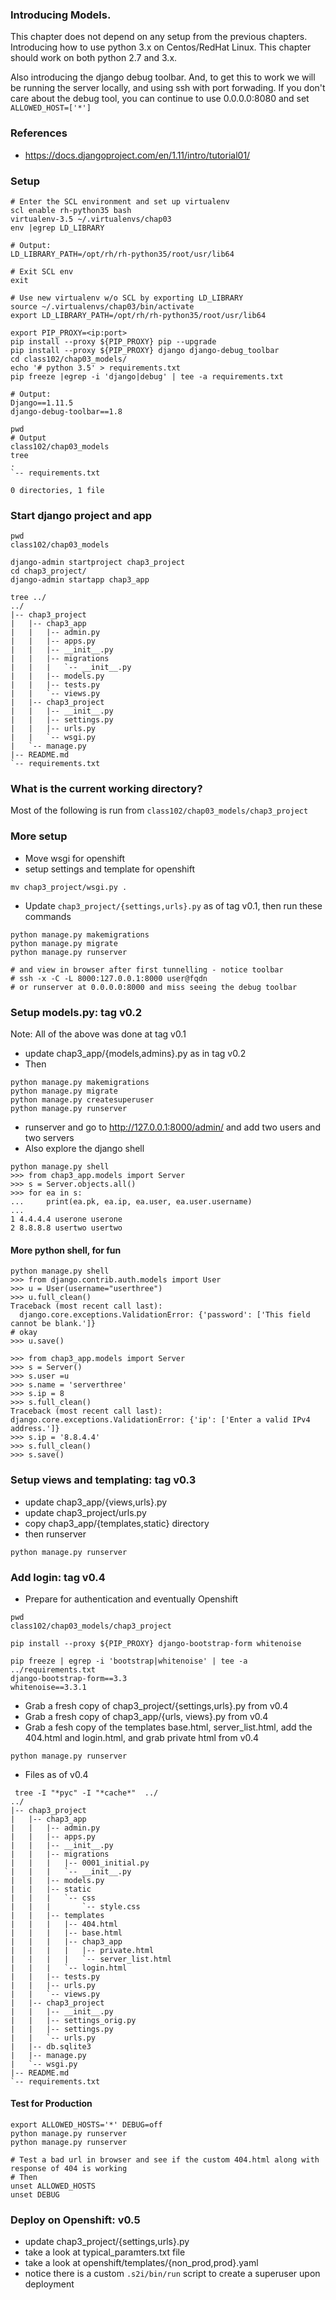 ### Introducing Models.

This chapter does not depend on any setup from the previous chapters.
Introducing how to use python 3.x on Centos/RedHat Linux. This chapter
should work on both python 2.7 and 3.x.

Also introducing the django debug toolbar.  And, to get this to work we will be
running the server locally, and using ssh with port forwading.  If you don't care
about the debug tool, you can continue to use 0.0.0.0:8080 and set `ALLOWED_HOST=['*']`

### References
* https://docs.djangoproject.com/en/1.11/intro/tutorial01/

### Setup

```
# Enter the SCL environment and set up virtualenv
scl enable rh-python35 bash
virtualenv-3.5 ~/.virtualenvs/chap03
env |egrep LD_LIBRARY

# Output:
LD_LIBRARY_PATH=/opt/rh/rh-python35/root/usr/lib64

# Exit SCL env
exit

# Use new virtualenv w/o SCL by exporting LD_LIBRARY
source ~/.virtualenvs/chap03/bin/activate
export LD_LIBRARY_PATH=/opt/rh/rh-python35/root/usr/lib64

export PIP_PROXY=<ip:port>
pip install --proxy ${PIP_PROXY} pip --upgrade
pip install --proxy ${PIP_PROXY} django django-debug_toolbar
cd class102/chap03_models/
echo '# python 3.5' > requirements.txt
pip freeze |egrep -i 'django|debug' | tee -a requirements.txt

# Output:
Django==1.11.5
django-debug-toolbar==1.8

pwd
# Output
class102/chap03_models
tree
.
`-- requirements.txt

0 directories, 1 file
```

### Start django project and app
```
pwd
class102/chap03_models

django-admin startproject chap3_project
cd chap3_project/
django-admin startapp chap3_app

tree ../
../
|-- chap3_project
|   |-- chap3_app
|   |   |-- admin.py
|   |   |-- apps.py
|   |   |-- __init__.py
|   |   |-- migrations
|   |   |   `-- __init__.py
|   |   |-- models.py
|   |   |-- tests.py
|   |   `-- views.py
|   |-- chap3_project
|   |   |-- __init__.py
|   |   |-- settings.py
|   |   |-- urls.py
|   |   `-- wsgi.py
|   `-- manage.py
|-- README.md
`-- requirements.txt
```


### What is the current working directory?
Most of the following is run from `class102/chap03_models/chap3_project`

### More setup
* Move wsgi for openshift
* setup settings and template for openshift

```
mv chap3_project/wsgi.py .
```

* Update `chap3_project/{settings,urls}.py` as of tag v0.1, then run these commands

```
python manage.py makemigrations
python manage.py migrate
python manage.py runserver

# and view in browser after first tunnelling - notice toolbar
# ssh -x -C -L 8000:127.0.0.1:8000 user@fqdn
# or runserver at 0.0.0.0:8000 and miss seeing the debug toolbar
```

### Setup models.py: tag v0.2
Note: All of the above was done at tag v0.1

* update chap3_app/{models,admins}.py as in tag v0.2
* Then
```
python manage.py makemigrations
python manage.py migrate
python manage.py createsuperuser
python manage.py runserver
```

* runserver and go to http://127.0.0.1:8000/admin/ and add two users and two servers
* Also explore the django shell

```
python manage.py shell
>>> from chap3_app.models import Server
>>> s = Server.objects.all()
>>> for ea in s:
...     print(ea.pk, ea.ip, ea.user, ea.user.username)
...
1 4.4.4.4 userone userone
2 8.8.8.8 usertwo usertwo
```

#### More python shell, for fun
```
python manage.py shell
>>> from django.contrib.auth.models import User
>>> u = User(username="userthree")
>>> u.full_clean()
Traceback (most recent call last):
  django.core.exceptions.ValidationError: {'password': ['This field cannot be blank.']}
# okay
>>> u.save()

>>> from chap3_app.models import Server
>>> s = Server()
>>> s.user =u
>>> s.name = 'serverthree'
>>> s.ip = 8
>>> s.full_clean()
Traceback (most recent call last):
django.core.exceptions.ValidationError: {'ip': ['Enter a valid IPv4 address.']}
>>> s.ip = '8.8.4.4'
>>> s.full_clean()
>>> s.save()
```

### Setup views and templating: tag v0.3
* update chap3_app/{views,urls}.py
* update chap3_project/urls.py
* copy chap3_app/{templates,static} directory
* then runserver

```
python manage.py runserver
```

### Add login: tag v0.4

* Prepare for authentication and eventually Openshift
```
pwd
class102/chap03_models/chap3_project

pip install --proxy ${PIP_PROXY} django-bootstrap-form whitenoise

pip freeze | egrep -i 'bootstrap|whitenoise' | tee -a ../requirements.txt
django-bootstrap-form==3.3
whitenoise==3.3.1

```

* Grab a fresh copy of chap3_project/{settings,urls}.py from v0.4
* Grab a fresh copy of chap3_app/{urls, views}.py from v0.4
* Grab a fesh copy of the templates base.html, server_list.html, add the 404.html and login.html, and grab private html from v0.4

```
python manage.py runserver
```

* Files as of v0.4
```
 tree -I "*pyc" -I "*cache*"  ../
../
|-- chap3_project
|   |-- chap3_app
|   |   |-- admin.py
|   |   |-- apps.py
|   |   |-- __init__.py
|   |   |-- migrations
|   |   |   |-- 0001_initial.py
|   |   |   `-- __init__.py
|   |   |-- models.py
|   |   |-- static
|   |   |   `-- css
|   |   |       `-- style.css
|   |   |-- templates
|   |   |   |-- 404.html
|   |   |   |-- base.html
|   |   |   |-- chap3_app
|   |   |   |   |-- private.html
|   |   |   |   `-- server_list.html
|   |   |   `-- login.html
|   |   |-- tests.py
|   |   |-- urls.py
|   |   `-- views.py
|   |-- chap3_project
|   |   |-- __init__.py
|   |   |-- settings_orig.py
|   |   |-- settings.py
|   |   `-- urls.py
|   |-- db.sqlite3
|   |-- manage.py
|   `-- wsgi.py
|-- README.md
`-- requirements.txt
```

#### Test for Production

```
export ALLOWED_HOSTS='*' DEBUG=off
python manage.py runserver
python manage.py runserver

# Test a bad url in browser and see if the custom 404.html along with response of 404 is working
# Then
unset ALLOWED_HOSTS
unset DEBUG
```

### Deploy on Openshift: v0.5

* update chap3_project/{settings,urls}.py
* take a look at typical_paramters.txt file
* take a look at openshift/templates/{non_prod,prod}.yaml
* notice there is a custom `.s2i/bin/run` script to create a superuser upon deployment
